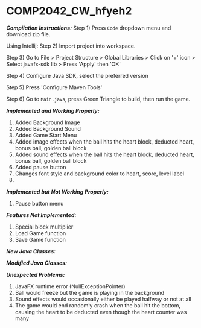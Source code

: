 # COMP2042_CW_hfyeh2

***Compilation Instructions:***
Step 1) Press `Code` dropdown menu and download zip file.

Using Intellij:
Step 2) Import project into workspace.

Step 3) Go to File > Project Structure > Global Libraries > Click on '+' icon > Select javafx-sdk lib > Press 'Apply' then 'OK'

Step 4) Configure Java SDK, select the preferred version

Step 5) Press 'Configure Maven Tools'

Step 6) Go to `Main.java`, press Green Triangle to build, then run the game.

***Implemented and Working Properly:***
1) Added Background Image
2) Added Background Sound
3) Added Game Start Menu
4) Added image effects when the ball hits the heart block, deducted heart, bonus ball, golden ball block
5) Added sound effects when the ball hits the heart block, deducted heart, bonus ball, golden ball block
6) Added pause button
7) Changes font style and background color to heart, score, level label
8) 

***Implemented but Not Working Properly:***
1) Pause button menu

***Features Not Implemented:***
1) Special block multiplier
2) Load Game function
3) Save Game function

***New Java Classes:***

***Modified Java Classes:***

***Unexpected Problems:***
1) JavaFX runtime error (NullExceptionPointer)
2) Ball would freeze but the game is playing in the background
3) Sound effects would occasionally either be played halfway or not at all
4) The game would end randomly crash when the ball hit the bottom, causing the heart to be deducted even though the heart counter was many
